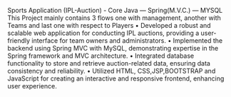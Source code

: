 Sports Application (IPL-Auction) - Core Java — Spring(M.V.C.) — MYSQL
This Project mainly contains 3 flows one with management, another with Teams and last one with respect to Players
• Developed a robust and scalable web application for conducting IPL auctions, providing a user-friendly interface for
team owners and administrators.
• Implemented the backend using Spring MVC with MySQL, demonstrating expertise in the Spring framework and
MVC architecture.
• Integrated database functionality to store and retrieve auction-related data, ensuring data consistency and
reliability.
• Utilized HTML, CSS,JSP,BOOTSTRAP and JavaScript for creating an interactive and responsive frontend,
enhancing user experience.

